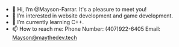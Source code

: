- 👋 Hi, I’m @Mayson-Farrar. 
       It's a pleasure to meet you!
- 👀 I’m interested in website development and game development.
- 🌱 I’m currently learning C++.
- 📫 How to reach me:
       Phone Number: (407)922-6405
       Email: Mayson@maythedev.tech


